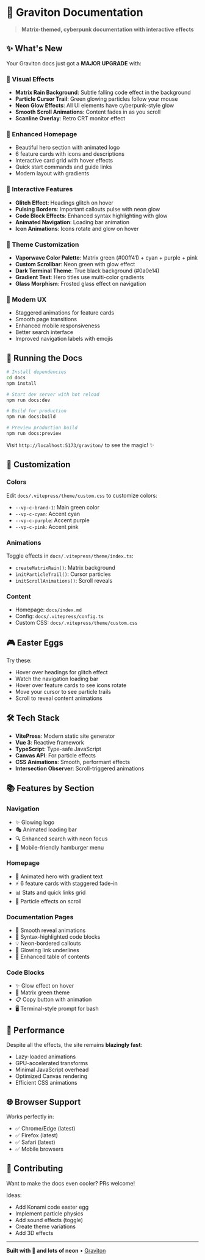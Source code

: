 # 🌌 Graviton Documentation

> **Matrix-themed, cyberpunk documentation with interactive effects**

## ✨ What's New

Your Graviton docs just got a **MAJOR UPGRADE** with:

### 🎨 Visual Effects
- **Matrix Rain Background**: Subtle falling code effect in the background
- **Particle Cursor Trail**: Green glowing particles follow your mouse
- **Neon Glow Effects**: All UI elements have cyberpunk-style glow
- **Smooth Scroll Animations**: Content fades in as you scroll
- **Scanline Overlay**: Retro CRT monitor effect

### 🎯 Enhanced Homepage
- Beautiful hero section with animated logo
- 6 feature cards with icons and descriptions
- Interactive card grid with hover effects
- Quick start commands and guide links
- Modern layout with gradients

### 🚀 Interactive Features
- **Glitch Effect**: Headings glitch on hover
- **Pulsing Borders**: Important callouts pulse with neon glow
- **Code Block Effects**: Enhanced syntax highlighting with glow
- **Animated Navigation**: Loading bar animation
- **Icon Animations**: Icons rotate and glow on hover

### 🎨 Theme Customization
- **Vaporwave Color Palette**: Matrix green (#00ff41) + cyan + purple + pink
- **Custom Scrollbar**: Neon green with glow effect
- **Dark Terminal Theme**: True black background (#0a0e14)
- **Gradient Text**: Hero titles use multi-color gradients
- **Glass Morphism**: Frosted glass effect on navigation

### 📱 Modern UX
- Staggered animations for feature cards
- Smooth page transitions
- Enhanced mobile responsiveness
- Better search interface
- Improved navigation labels with emojis

## 🚀 Running the Docs

```bash
# Install dependencies
cd docs
npm install

# Start dev server with hot reload
npm run docs:dev

# Build for production
npm run docs:build

# Preview production build
npm run docs:preview
```

Visit `http://localhost:5173/graviton/` to see the magic! ✨

## 🎨 Customization

### Colors
Edit `docs/.vitepress/theme/custom.css` to customize colors:
- `--vp-c-brand-1`: Main green color
- `--vp-c-cyan`: Accent cyan
- `--vp-c-purple`: Accent purple
- `--vp-c-pink`: Accent pink

### Animations
Toggle effects in `docs/.vitepress/theme/index.ts`:
- `createMatrixRain()`: Matrix background
- `initParticleTrail()`: Cursor particles
- `initScrollAnimations()`: Scroll reveals

### Content
- Homepage: `docs/index.md`
- Config: `docs/.vitepress/config.ts`
- Custom CSS: `docs/.vitepress/theme/custom.css`

## 🎮 Easter Eggs

Try these:
- Hover over headings for glitch effect
- Watch the navigation loading bar
- Hover over feature cards to see icons rotate
- Move your cursor to see particle trails
- Scroll to reveal content animations

## 🛠️ Tech Stack

- **VitePress**: Modern static site generator
- **Vue 3**: Reactive framework
- **TypeScript**: Type-safe JavaScript
- **Canvas API**: For particle effects
- **CSS Animations**: Smooth, performant effects
- **Intersection Observer**: Scroll-triggered animations

## 📚 Features by Section

### Navigation
- ✨ Glowing logo
- 🎭 Animated loading bar
- 🔍 Enhanced search with neon focus
- 📱 Mobile-friendly hamburger menu

### Homepage
- 🎯 Animated hero with gradient text
- ⚡ 6 feature cards with staggered fade-in
- 📊 Stats and quick links grid
- 💫 Particle effects on scroll

### Documentation Pages
- 📖 Smooth reveal animations
- 🎨 Syntax-highlighted code blocks
- 💡 Neon-bordered callouts
- 🔗 Glowing link underlines
- 📑 Enhanced table of contents

### Code Blocks
- ✨ Glow effect on hover
- 💚 Matrix green theme
- 📋 Copy button with animation
- 🖥️ Terminal-style prompt for bash

## 🐛 Performance

Despite all the effects, the site remains **blazingly fast**:
- Lazy-loaded animations
- GPU-accelerated transforms
- Minimal JavaScript overhead
- Optimized Canvas rendering
- Efficient CSS animations

## 🌐 Browser Support

Works perfectly in:
- ✅ Chrome/Edge (latest)
- ✅ Firefox (latest)
- ✅ Safari (latest)
- ✅ Mobile browsers

## 🤝 Contributing

Want to make the docs even cooler? PRs welcome!

Ideas:
- Add Konami code easter egg
- Implement particle physics
- Add sound effects (toggle)
- Create theme variations
- Add 3D effects

---

**Built with 💚 and lots of neon** • [Graviton](https://github.com/AdrielC/graviton)
